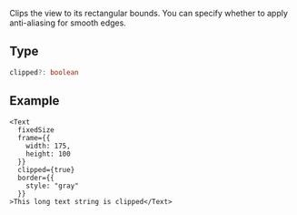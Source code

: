 Clips the view to its rectangular bounds. You can specify whether to apply anti-aliasing for smooth edges.

## Type

```ts
clipped?: boolean
```

## Example

```tsx
<Text
  fixedSize
  frame={{
    width: 175,
    height: 100
  }}
  clipped={true}
  border={{
    style: "gray"
  }}
>This long text string is clipped</Text>
```